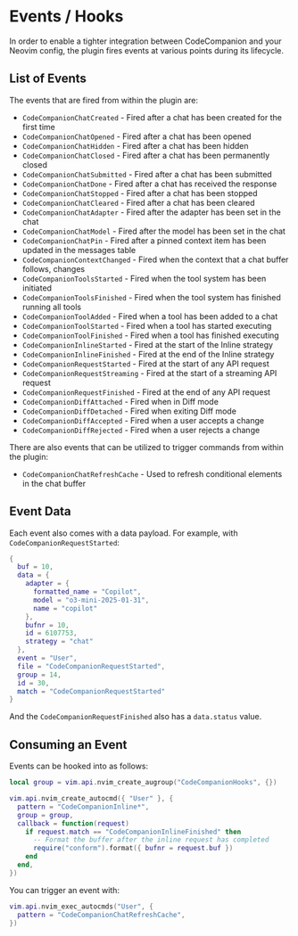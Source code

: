 # Events / Hooks

In order to enable a tighter integration between CodeCompanion and your Neovim config, the plugin fires events at various points during its lifecycle.

## List of Events

The events that are fired from within the plugin are:

- `CodeCompanionChatCreated` - Fired after a chat has been created for the first time
- `CodeCompanionChatOpened` - Fired after a chat has been opened
- `CodeCompanionChatHidden` - Fired after a chat has been hidden
- `CodeCompanionChatClosed` - Fired after a chat has been permanently closed
- `CodeCompanionChatSubmitted` - Fired after a chat has been submitted
- `CodeCompanionChatDone` - Fired after a chat has received the response
- `CodeCompanionChatStopped` - Fired after a chat has been stopped
- `CodeCompanionChatCleared` - Fired after a chat has been cleared
- `CodeCompanionChatAdapter` - Fired after the adapter has been set in the chat
- `CodeCompanionChatModel` - Fired after the model has been set in the chat
- `CodeCompanionChatPin` - Fired after a pinned context item has been updated in the messages table
- `CodeCompanionContextChanged` - Fired when the context that a chat buffer follows, changes
- `CodeCompanionToolsStarted` - Fired when the tool system has been initiated
- `CodeCompanionToolsFinished` - Fired when the tool system has finished running all tools
- `CodeCompanionToolAdded` - Fired when a tool has been added to a chat
- `CodeCompanionToolStarted` - Fired when a tool has started executing
- `CodeCompanionToolFinished` - Fired when a tool has finished executing
- `CodeCompanionInlineStarted` - Fired at the start of the Inline strategy
- `CodeCompanionInlineFinished` - Fired at the end of the Inline strategy
- `CodeCompanionRequestStarted` - Fired at the start of any API request
- `CodeCompanionRequestStreaming` - Fired at the start of a streaming API request
- `CodeCompanionRequestFinished` - Fired at the end of any API request
- `CodeCompanionDiffAttached` - Fired when in Diff mode
- `CodeCompanionDiffDetached` - Fired when exiting Diff mode
- `CodeCompanionDiffAccepted` - Fired when a user accepts a change
- `CodeCompanionDiffRejected` - Fired when a user rejects a change

There are also events that can be utilized to trigger commands from within the plugin:

- `CodeCompanionChatRefreshCache` - Used to refresh conditional elements in the chat buffer

## Event Data

Each event also comes with a data payload. For example, with `CodeCompanionRequestStarted`:

```lua
{
  buf = 10,
  data = {
    adapter = {
      formatted_name = "Copilot",
      model = "o3-mini-2025-01-31",
      name = "copilot"
    },
    bufnr = 10,
    id = 6107753,
    strategy = "chat"
  },
  event = "User",
  file = "CodeCompanionRequestStarted",
  group = 14,
  id = 30,
  match = "CodeCompanionRequestStarted"
}
```

And the `CodeCompanionRequestFinished` also has a `data.status` value.

## Consuming an Event

Events can be hooked into as follows:

```lua
local group = vim.api.nvim_create_augroup("CodeCompanionHooks", {})

vim.api.nvim_create_autocmd({ "User" }, {
  pattern = "CodeCompanionInline*",
  group = group,
  callback = function(request)
    if request.match == "CodeCompanionInlineFinished" then
      -- Format the buffer after the inline request has completed
      require("conform").format({ bufnr = request.buf })
    end
  end,
})
```

You can trigger an event with:

```lua
vim.api.nvim_exec_autocmds("User", {
  pattern = "CodeCompanionChatRefreshCache",
})
```
